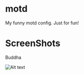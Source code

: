 motd
====

My funny motd config. Just for fun!

ScreenShots
===
Buddha

![Alt text](https://raw.github.com/abcfy2/motd/master/screenshots/Buddha.png "Buddaha ScreenShort")
